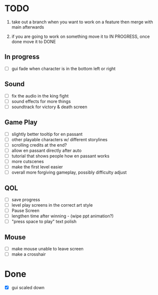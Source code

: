 # TODO
1) take out a branch when you want to work on a feature then merge with main afterwards

2) if you are going to work on something move it to IN PROGRESS, once done move it to DONE
## In progress
- [ ] gui fade when character is in the bottom left or right

## Sound
- [ ] fix the audio in the king fight
- [ ] sound effects for more things
- [ ] soundtrack for victory & death screen

## Game Play
- [ ] slightly better tooltip for en passant
- [ ] other playable characters w/ different storylines
- [ ] scrolling credits at the end?
- [ ] allow en passant directly after auto
- [ ] tutorial that shows people how en passant works
- [ ] more cutscenes
- [ ] make the first level easier
- [ ] overall more forgiving gameplay, possibly difficulty adjust

## QOL
- [ ] save progress
- [ ] level play screens in the correct art style
- [ ] Pause Screen
- [ ] lengthen time after winning - (wipe ppt animation?)
- [ ] "press space to play" text polish

## Mouse
- [ ] make mouse unable to leave screen
- [ ] make a crosshair

# Done
- [x] gui scaled down